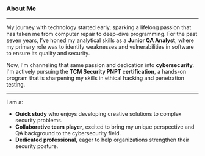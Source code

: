 ### About Me
----
My journey with technology started early, sparking a lifelong passion that has taken me from computer repair to deep-dive programming. For the past seven years, I’ve honed my analytical skills as a **Junior QA Analyst**, where my primary role was to identify weaknesses and vulnerabilities in software to ensure its quality and security.

Now, I'm channeling that same passion and dedication into **cybersecurity**. I'm actively pursuing the **TCM Security PNPT certification**, a hands-on program that is sharpening my skills in ethical hacking and penetration testing.

----

I am a:
* **Quick study** who enjoys developing creative solutions to complex security problems.
* **Collaborative team player**, excited to bring my unique perspective and QA background to the cybersecurity field.
* **Dedicated professional**, eager to help organizations strengthen their security posture.
